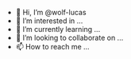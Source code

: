 - 👋 Hi, I’m @wolf-lucas
- 👀 I’m interested in ...
- 🌱 I’m currently learning ...
- 💞️ I’m looking to collaborate on ...
- 📫 How to reach me ...

<!---
wolf-lucas/wolf-lucas is a ✨ special ✨ repository because its `README.md` (this file) appears on your GitHub profile.
You can click the Preview link to take a look at your changes.
--->
